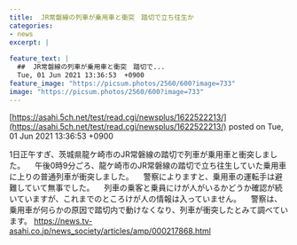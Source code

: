 ```yaml
---
title:  JR常磐線の列車が乗用車と衝突　踏切で立ち往生か  
categories:
- news
excerpt: |
  
feature_text: |
  ##  JR常磐線の列車が乗用車と衝突　踏切で...
  Tue, 01 Jun 2021 13:36:53  +0900
feature_image: "https://picsum.photos/2560/600?image=733"
image: "https://picsum.photos/2560/600?image=733"
---
```


[https://asahi.5ch.net/test/read.cgi/newsplus/1622522213/](https://asahi.5ch.net/test/read.cgi/newsplus/1622522213/)
posted on Tue, 01 Jun 2021 13:36:53  +0900

<!--more-->

1日正午すぎ、茨城県龍ケ崎市のJR常磐線の踏切で列車が乗用車と衝突しました。 　午後0時9分ごろ、龍ケ崎市のJR常磐線の踏切で立ち往生していた乗用車に上りの普通列車が衝突しました。 　警察によりますと、乗用車の運転手は避難していて無事でした。 　列車の乗客と乗員にけが人がいるかどうか確認が続いていますが、これまでのところけが人の情報は入っていません。 　警察は、乗用車が何らかの原因で踏切内で動けなくなり、列車が衝突したとみて調べています。 https://news.tv-asahi.co.jp/news_society/articles/amp/000217868.html
